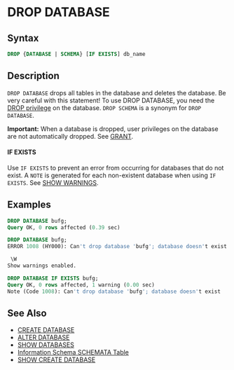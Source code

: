 # DROP DATABASE

## Syntax

```sql
DROP {DATABASE | SCHEMA} [IF EXISTS] db_name
```

## Description

`DROP DATABASE` drops all tables in the database and deletes the database. Be very careful with this statement! To use DROP DATABASE,
you need the [DROP privilege](/kb/en/grant/#table-privileges) on the database. `DROP SCHEMA` is a synonym for `DROP DATABASE`.

<strong>Important:</strong> When a database is dropped, user privileges on the database are not automatically dropped. See [GRANT](/sql-statements-structure/sql-statements/account-management-sql-commands/grant/).

#### IF EXISTS

Use `IF EXISTS` to prevent an error from occurring for databases that do not exist. A `NOTE` is generated for each non-existent database when using `IF EXISTS`. See [SHOW WARNINGS](/sql-statements-structure/sql-statements/administrative-sql-statements/show/show-warnings/).

## Examples

```sql
DROP DATABASE bufg;
Query OK, 0 rows affected (0.39 sec)

DROP DATABASE bufg;
ERROR 1008 (HY000): Can't drop database 'bufg'; database doesn't exist

 \W
Show warnings enabled.

DROP DATABASE IF EXISTS bufg;
Query OK, 0 rows affected, 1 warning (0.00 sec)
Note (Code 1008): Can't drop database 'bufg'; database doesn't exist
```

## See Also

- [CREATE DATABASE](/sql-statements-structure/sql-statements/data-definition/create/create-database/)
- [ALTER DATABASE](/sql-statements-structure/sql-statements/data-definition/alter/alter-database/)
- [SHOW DATABASES](/sql-statements-structure/sql-statements/administrative-sql-statements/show/show-databases/)
- [Information Schema SCHEMATA Table](/kb/en/information-schema-schemata-table/)
- [SHOW CREATE DATABASE](/sql-statements-structure/sql-statements/administrative-sql-statements/show/show-create-database/)